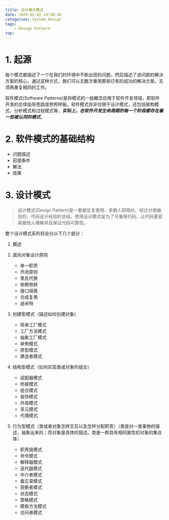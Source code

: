 ```yaml
---
title: 设计模式概述
date: 2020-02-02 14:58:10
categories: System Design
tags:
    - Design Pattern
top:
---
```

# 1. 起源

每个模式都描述了一个在我们的环境中不断出现的问题，然后描述了该问题的解决方案的核心，通过这种方式，我们可以无数次重用那些已有的成功的解决方案，无须再重复相同的工作。

软件模式(Software Patterns)是将模式的一般概念应用于软件开发领域，即软件开发的总体指导思路或参照样板。软件模式并非仅限于设计模式，还包括架构模式、分析模式和过程模式等，***实际上，在软件开发生命周期的每一个阶段都存在着一些被认同的模式***。

# 2. 软件模式的基础结构

* 问题描述
* 前提条件
* 解法
* 效果

# 3. 设计模式

> 设计模式(Design Pattern)是一套被反复使用、多数人知晓的、经过分类编目的、代码设计经验的总结，使用设计模式是为了可重用代码、让代码更容易被他人理解并且保证代码可靠性。


整个设计模式系列将会分以下几个部分：
1. 概述
2. 面向对象设计原则
    * 单一职责
    * 开闭原则
    * 里氏代换
    * 依赖倒转
    * 接口隔离
    * 合成复用
    * 迪米特
3. 创建型模式（描述如何创建对象）
    * 简单工厂模式
    * 工厂方法模式
    * 抽象工厂模式
    * 单例模式
    * 原型模式
    * 建造者模式
4. 结构型模式（如何实现类或对象的组合）
    * 适配器模式
    * 桥接模式
    * 组合模式
    * 装饰模式
    * 外观模式
    * 享元模式
    * 代理模式

5. 行为型模式（类或者对象怎样交互以及怎样分配职责）（类是对一类事物的描述，抽象出来的；而对象是具体的描述。类是一群具有相同属性的对象的集合体）
    * 职责链模式
    * 命令模式
    * 解释器模式
    * 迭代器模式
    * 中介者模式
    * 备忘录模式
    * 观察者模式
    * 状态模式
    * 策略模式
    * 模板方法模式
    * 访问者模式